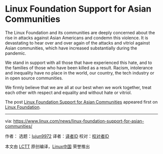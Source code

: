 [#]: subject: (Linux Foundation Support for Asian Communities)
[#]: via: (https://www.linux.com/news/linux-foundation-support-for-asian-communities/)
[#]: author: ( https://www.linux.com/author/)
[#]: collector: (lujun9972)
[#]: translator: ( )
[#]: reviewer: ( )
[#]: publisher: ( )
[#]: url: ( )

Linux Foundation Support for Asian Communities
======

The Linux Foundation and its communities are deeply concerned about the rise in attacks against Asian Americans and condemn this violence. It is devastating to hear over and over again of the attacks and vitriol against Asian communities, which have increased substantially during the pandemic. 

We stand in support with all those that have experienced this hate, and to the families of those who have been killed as a result. Racism, intolerance and inequality have no place in the world, our country, the tech industry or in open source communities. 

We firmly believe that we are all at our best when we work together, treat each other with respect and equality and without hate or vitriol.

The post [Linux Foundation Support for Asian Communities][1] appeared first on [Linux Foundation][2].

--------------------------------------------------------------------------------

via: https://www.linux.com/news/linux-foundation-support-for-asian-communities/

作者：[][a]
选题：[lujun9972][b]
译者：[译者ID](https://github.com/译者ID)
校对：[校对者ID](https://github.com/校对者ID)

本文由 [LCTT](https://github.com/LCTT/TranslateProject) 原创编译，[Linux中国](https://linux.cn/) 荣誉推出

[a]: https://www.linux.com/author/
[b]: https://github.com/lujun9972
[1]: https://www.linuxfoundation.org/en/blog/linux-foundation-support-for-asian-communities/
[2]: https://www.linuxfoundation.org/
